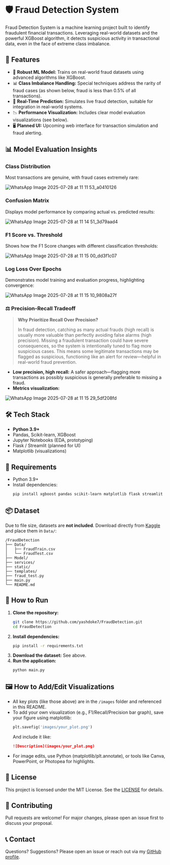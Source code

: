 # 🛡️ Fraud Detection System

Fraud Detection System is a machine learning project built to identify fraudulent financial transactions. Leveraging real-world datasets and the powerful XGBoost algorithm, it detects suspicious activity in transactional data, even in the face of extreme class imbalance.

## 🚀 Features

- 🧠 **Robust ML Model:** Trains on real-world fraud datasets using advanced algorithms like XGBoost.
- 📊 **Class Imbalance Handling:** Special techniques address the rarity of fraud cases (as shown below, fraud is less than 0.5% of all transactions).
- 🧪 **Real-Time Prediction:** Simulates live fraud detection, suitable for integration in real-world systems.
- 📉 **Performance Visualization:** Includes clear model evaluation visualizations (see below).
- 🖥️ **Planned UI:** Upcoming web interface for transaction simulation and fraud alerting.

## 📊 Model Evaluation Insights

### Class Distribution

Most transactions are genuine, with fraud cases extremely rare:


![WhatsApp Image 2025-07-28 at 11 11 53_a0410126](https://github.com/user-attachments/assets/31564a32-0172-41be-9be6-364aab951e19)


### Confusion Matrix

Displays model performance by comparing actual vs. predicted results:


![WhatsApp Image 2025-07-28 at 11 14 51_3d79aad4](https://github.com/user-attachments/assets/0c29a31b-1610-4247-95c3-63cc9f0173fb)


### F1 Score vs. Threshold

Shows how the F1 Score changes with different classification thresholds:


![WhatsApp Image 2025-07-28 at 11 15 00_dd3f1c07](https://github.com/user-attachments/assets/2b7b1bcb-2f2b-44db-a2ab-fa848a1f7777)


### Log Loss Over Epochs

Demonstrates model training and evaluation progress, highlighting convergence:


![WhatsApp Image 2025-07-28 at 11 15 10_9808a27f](https://github.com/user-attachments/assets/8fdc6beb-2105-4bdf-abac-eae5a637f928)


### ⚖️ Precision-Recall Tradeoff

> **Why Prioritize Recall Over Precision?**
>
> In fraud detection, catching as many actual frauds (high recall) is usually more valuable than perfectly avoiding false alarms (high precision). Missing a fraudulent transaction could have severe consequences, so the system is intentionally tuned to flag more suspicious cases. This means some legitimate transactions may be flagged as suspicious, functioning like an alert for review—helpful in real-world fraud prevention.

- **Low precision, high recall:** A safer approach—flagging more transactions as possibly suspicious is generally preferable to missing a fraud.
- **Metrics visualization:** 

![WhatsApp Image 2025-07-28 at 11 15 29_5df208fd](https://github.com/user-attachments/assets/4b0598fb-01fa-45e9-8bbd-8a7a92d8f722)


## 🛠️ Tech Stack

- **Python 3.9+**
- Pandas, Scikit-learn, XGBoost
- Jupyter Notebooks (EDA, prototyping)
- Flask / Streamlit (planned for UI)
- Matplotlib (visualizations)

## 🧾 Requirements

- Python 3.9+
- Install dependencies:
  ```bash
  pip install xgboost pandas scikit-learn matplotlib flask streamlit
  ```

## 📦 Dataset

Due to file size, datasets are **not included**. Download directly from [Kaggle](https://www.kaggle.com/datasets/kartik2112/fraud-detection) and place them in `Data/`:

```
/FraudDetection
├── Data/
│   ├── FraudTrain.csv
│   └── FraudTest.csv
├── Model/
├── services/
├── static/
├── templates/
├── fraud_test.py
├── main.py
└── README.md
```

## 🏁 How to Run

1. **Clone the repository:**
   ```bash
   git clone https://github.com/yashdoke7/FraudDetection.git
   cd FraudDetection
   ```
2. **Install dependencies:**
   ```bash
   pip install -r requirements.txt
   ```
3. **Download the dataset:** See above.
4. **Run the application:**
   ```bash
   python main.py
   ```

## 🖼️ How to Add/Edit Visualizations

- All key plots (like those above) are in the `/images` folder and referenced in this README.
- To add your own visualization (e.g., F1/Recall/Precision bar graph), save your figure using matplotlib:
  ```python
  plt.savefig('images/your_plot.png')
  ```
  And include it like:
  ```markdown
  ![Description](images/your_plot.png)
  ```
- For image edits, use Python (matplotlib/plt.annotate), or tools like Canva, PowerPoint, or Photopea for highlights.

## 📄 License

This project is licensed under the MIT License. See the [LICENSE](LICENSE) for details.

## 🤝 Contributing

Pull requests are welcome! For major changes, please open an issue first to discuss your proposal.

## 📞 Contact

Questions? Suggestions? Please open an issue or reach out via my [GitHub profile](https://github.com/yashdoke7).
